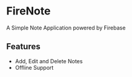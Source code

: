 # FireNote
A Simple Note Application powered by Firebase

## Features
- Add, Edit and Delete Notes
- Offline Support

